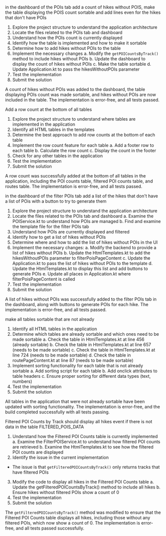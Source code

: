in the dashboard of the POIs tab add a count of hikes without POIS, make the table displaying the POIS count sortable and add lines even for the hikes that don't have POIs

1. Explore the project structure to understand the application architecture
2. Locate the files related to the POIs tab and dashboard
3. Understand how the POIs count is currently displayed
4. Identify how the table is implemented and how to make it sortable
5. Determine how to add hikes without POIs to the table
6. Implement the necessary changes
   a. Modify the `getPOICountsByTrack()` method to include hikes without POIs
   b. Update the dashboard to display the count of hikes without POIs
   c. Make the table sortable
   d. Update Application.kt to pass the hikesWithoutPOIs parameter
7. Test the implementation
8. Submit the solution

A count of hikes without POIs was added to the dashboard, the table displaying POIs count was made sortable, and hikes without POIs are now included in the table. The implementation is error-free, and all tests passed.

Add a row count at the bottom of all tables

1. Explore the project structure to understand where tables are implemented in the application
2. Identify all HTML tables in the templates
3. Determine the best approach to add row counts at the bottom of each table
4. Implement the row count feature for each table
   a. Add a footer row to each table
   b. Calculate the row count
   c. Display the count in the footer
5. Check for any other tables in the application
6. Test the implementation
7. Submit the solution

A row count was successfully added at the bottom of all tables in the application, including the POI counts table, filtered POI counts table, and routes table. The implementation is error-free, and all tests passed.

in the dashboard of the filter POIs tab add a list of the hikes that don't have a list of POis with a button to try to generate them

1. Explore the project structure to understand the application architecture
2. Locate the files related to the POIs tab and dashboard
   a. Examine the POIService.kt to understand how POIs are managed
   b. Find and examine the template file for the filter POIs tab
3. Understand how POIs are currently displayed and filtered
4. Identify how to get a list of hikes without POIs
5. Determine where and how to add the list of hikes without POIs in the UI
6. Implement the necessary changes:
   a. Modify the backend to provide a list of hikes without POIs
   b. Update the HtmlTemplates.kt to add the hikesWithoutPOIs parameter to filterPoisPageContent
   c. Update the Application.kt to pass the list of hikes without POIs to the template
   d. Update the HtmlTemplates.kt to display this list and add buttons to generate POIs
   e. Update all places in Application.kt where filterPoisPageContent is called
7. Test the implementation
8. Submit the solution

A list of hikes without POIs was successfully added to the filter POIs tab in the dashboard, along with buttons to generate POIs for each hike. The implementation is error-free, and all tests passed.

make all tables sortable  that are not already

1. Identify all HTML tables in the application
2. Determine which tables are already sortable and which ones need to be made sortable
   a. Check the table in HtmlTemplates.kt at line 456 (already sortable)
   b. Check the table in HtmlTemplates.kt at line 657 (needs to be made sortable)
   c. Check the table in HtmlTemplates.kt at line 724 (needs to be made sortable)
   d. Check the table in routePageContent.kt at line 87 (needs to be made sortable)
3. Implement sorting functionality for each table that is not already sortable
   a. Add sorting script for each table
   b. Add onclick attributes to table headers
   c. Ensure proper sorting for different data types (text, numbers)
4. Test the implementation
5. Submit the solution

All tables in the application that were not already sortable have been updated with sorting functionality. The implementation is error-free, and the build completed successfully with all tests passing.

Filtered POI Counts by Track should display all hikes event if there is not data in the table FILTERED_POIS_DATA

1. Understand how the Filtered POI Counts table is currently implemented
   a. Examine the FilterPOIService.kt to understand how filtered POI counts are retrieved
   b. Examine the HtmlTemplates.kt to see how the filtered POI counts are displayed
2. Identify the issue in the current implementation
- The issue is that `getFilteredPOICountsByTrack()` only returns tracks that have filtered POIs
3. Modify the code to display all hikes in the Filtered POI Counts table
   a. Update the getFilteredPOICountsByTrack() method to include all hikes
   b. Ensure hikes without filtered POIs show a count of 0
4. Test the implementation
5. Submit the solution

The `getFilteredPOICountsByTrack()` method was modified to ensure that the Filtered POI Counts table displays all hikes, including those without any filtered POIs, which now show a count of 0. The implementation is error-free, and all tests passed successfully.
